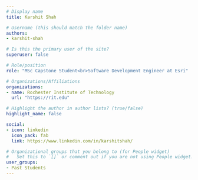 ```yaml
---
# Display name
title: Karshit Shah

# Username (this should match the folder name)
authors:
- karshit-shah

# Is this the primary user of the site?
superuser: false

# Role/position
role: "MSc Capstone Student<br>Software Development Engineer at Esri"

# Organizations/Affiliations
organizations:
- name: Rochester Institute of Technology
  url: "https://rit.edu"

# Highlight the author in author lists? (true/false)
highlight_name: false

social:
- icon: linkedin
  icon_pack: fab
  link: https://www.linkedin.com/in/karshitshah/

# Organizational groups that you belong to (for People widget)
#   Set this to `[]` or comment out if you are not using People widget.
user_groups:
- Past Students
---
```

